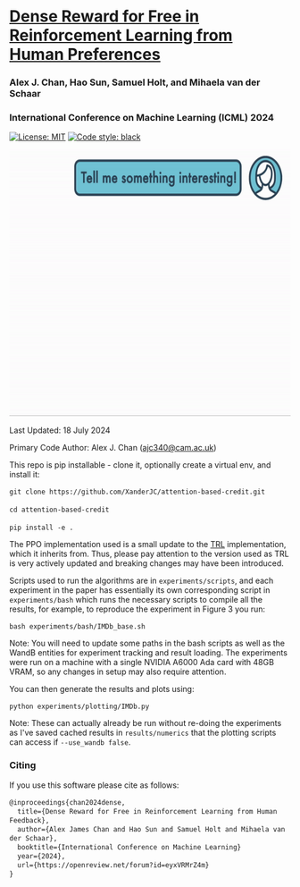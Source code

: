 
# [Dense Reward for Free in Reinforcement Learning from Human Preferences](https://openreview.net/forum?id=eyxVRMrZ4m)

### Alex J. Chan, Hao Sun, Samuel Holt, and Mihaela van der Schaar

### International Conference on Machine Learning (ICML) 2024

 [![License: MIT](https://img.shields.io/badge/License-MIT-blue.svg)](https://opensource.org/licenses/MIT)
 <a href="https://github.com/psf/black"><img alt="Code style: black" src="https://img.shields.io/badge/code%20style-black-000000.svg"></a>

<div align="center">
    <img src="images/overview.gif" width="600" height="477" />
</div>

Last Updated: 18 July 2024

Primary Code Author: Alex J. Chan (ajc340@cam.ac.uk)

This repo is pip installable - clone it, optionally create a virtual env, and install it:

```shell
git clone https://github.com/XanderJC/attention-based-credit.git

cd attention-based-credit

pip install -e .
```

The PPO implementation used is a small update to the [TRL](https://github.com/huggingface/trl) implementation, which it inherits from. Thus, please pay attention to the version used as TRL is very actively updated and breaking changes may have been introduced.

Scripts used to run the algorithms are in `experiments/scripts`, and each experiment in the paper has essentially its own corresponding script in `experiments/bash` which runs the necessary scripts to compile all the results, for example, to reproduce the experiment in Figure 3 you run:

```shell
bash experiments/bash/IMDb_base.sh
```
Note: You will need to update some paths in the bash scripts as well as the WandB entities for experiment tracking and result loading. The experiments were run on a machine with a single NVIDIA A6000 Ada card with 48GB VRAM, so any changes in setup may also require attention.

You can then generate the results and plots using:
```shell
python experiments/plotting/IMDb.py
```
Note: These can actually already be run without re-doing the experiments as I've saved cached results in `results/numerics` that the plotting scripts can access if `--use_wandb false`.

### Citing 

If you use this software please cite as follows:

```
@inproceedings{chan2024dense,
  title={Dense Reward for Free in Reinforcement Learning from Human Feedback},
  author={Alex James Chan and Hao Sun and Samuel Holt and Mihaela van der Schaar},
  booktitle={International Conference on Machine Learning}
  year={2024},
  url={https://openreview.net/forum?id=eyxVRMrZ4m}
}
```